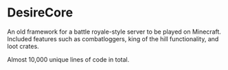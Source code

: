 # DesireCore

An old framework for a battle royale-style server to be played on Minecraft. Included features such as combatloggers, king of the hill functionality, and loot crates.

Almost 10,000 unique lines of code in total.
